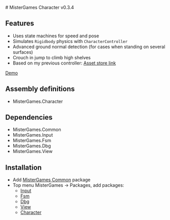 ﻿﻿# MisterGames Character v0.3.4

## Features
- Uses state machines for speed and pose
- Simulates ```Rigidbody``` physics with ```CharacterController```
- Advanced ground normal detection (for cases when standing on several surfaces)
- Crouch in jump to climb high shelves
- Based on my previous controller: [Asset store link](https://assetstore.unity.com/packages/templates/systems/mv-fps-controller-181699)

[Demo](https://gitlab.com/theverymistergames/readme-data/-/blob/master/character/character.mp4)

## Assembly definitions
- MisterGames.Character

## Dependencies
- MisterGames.Common
- MisterGames.Input
- MisterGames.Fsm
- MisterGames.Dbg
- MisterGames.View

## Installation
- Add [MisterGames Common](https://gitlab.com/theverymistergames/common/) package
- Top menu MisterGames -> Packages, add packages: 
  - [Input](https://gitlab.com/theverymistergames/input/)
  - [Fsm](https://gitlab.com/theverymistergames/fsm/)
  - [Dbg](https://gitlab.com/theverymistergames/dbg/)
  - [View](https://gitlab.com/theverymistergames/view/)
  - [Character](https://gitlab.com/theverymistergames/character/)